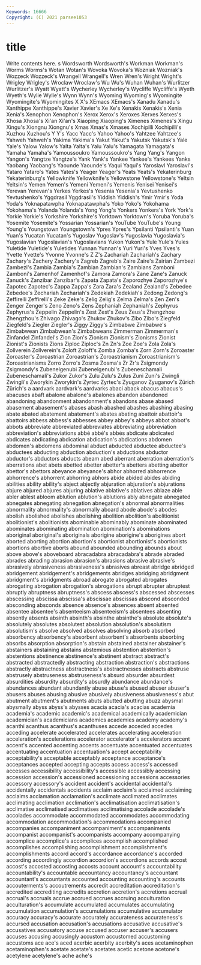 ```yaml
---
Keywords: 16666
Copyright: (C) 2021 parsee1053
---
```


# title

Write contents here.
s Wordsworth
Wordsworth's Workman Workman's Worms Worms's Wotan Wotan's Wovoka Wovoka's Wozniak
Wozniak's Wozzeck Wozzeck's Wrangell Wrangell's Wren Wren's Wright Wright's Wrigley
Wrigley's Wroclaw Wroclaw's Wu Wu's Wuhan Wuhan's Wurlitzer Wurlitzer's Wyatt
Wyatt's Wycherley Wycherley's Wycliffe Wycliffe's Wyeth Wyeth's Wylie Wylie's Wynn
Wynn's Wyoming Wyoming's Wyomingite Wyomingite's Wyomingites X X's XEmacs XEmacs's
Xanadu Xanadu's Xanthippe Xanthippe's Xavier Xavier's Xe Xe's Xenakis Xenakis's
Xenia Xenia's Xenophon Xenophon's Xerox Xerox's Xeroxes Xerxes Xerxes's Xhosa
Xhosa's Xi'an Xi'an's Xiaoping Xiaoping's Ximenes Ximenes's Xingu Xingu's Xiongnu
Xiongnu's Xmas Xmas's Xmases Xochipilli Xochipilli's Xuzhou Xuzhou's Y Y's
Yacc Yacc's Yahoo Yahoo's Yahtzee Yahtzee's Yahweh Yahweh's Yakima Yakima's
Yakut Yakut's Yakutsk Yakutsk's Yale Yale's Yalow Yalow's Yalta Yalta's
Yalu Yalu's Yamagata Yamagata's Yamaha Yamaha's Yamoussoukro Yamoussoukro's Yang Yang's
Yangon Yangon's Yangtze Yangtze's Yank Yank's Yankee Yankee's Yankees Yanks
Yaobang Yaobang's Yaounde Yaounde's Yaqui Yaqui's Yaroslavl Yaroslavl's Yataro Yataro's
Yates Yates's Yeager Yeager's Yeats Yeats's Yekaterinburg Yekaterinburg's Yellowknife Yellowknife's
Yellowstone Yellowstone's Yeltsin Yeltsin's Yemen Yemen's Yemeni Yemeni's Yemenis Yenisei
Yenisei's Yerevan Yerevan's Yerkes Yerkes's Yesenia Yesenia's Yevtushenko Yevtushenko's Yggdrasil
Yggdrasil's Yiddish Yiddish's Ymir Ymir's Yoda Yoda's Yoknapatawpha Yoknapatawpha's Yoko
Yoko's Yokohama Yokohama's Yolanda Yolanda's Yong Yong's Yonkers Yonkers's York
York's Yorkie Yorkie's Yorkshire Yorkshire's Yorktown Yorktown's Yoruba Yoruba's Yosemite
Yosemite's Yossarian Yossarian's YouTube YouTube's Young Young's Youngstown Youngstown's Ypres
Ypres's Ypsilanti Ypsilanti's Yuan Yuan's Yucatan Yucatan's Yugoslav Yugoslav's Yugoslavia
Yugoslavia's Yugoslavian Yugoslavian's Yugoslavians Yukon Yukon's Yule Yule's Yules Yuletide
Yuletide's Yuletides Yunnan Yunnan's Yuri Yuri's Yves Yves's Yvette Yvette's
Yvonne Yvonne's Z Z's Zachariah Zachariah's Zachary Zachary's Zachery Zachery's
Zagreb Zagreb's Zaire Zaire's Zairian Zambezi Zambezi's Zambia Zambia's Zambian
Zambian's Zambians Zamboni Zamboni's Zamenhof Zamenhof's Zamora Zamora's Zane Zane's
Zanuck Zanuck's Zanzibar Zanzibar's Zapata Zapata's Zaporozhye Zaporozhye's Zapotec Zapotec's
Zappa Zappa's Zara Zara's Zealand Zealand's Zebedee Zebedee's Zechariah Zechariah's
Zedekiah Zedekiah's Zedong Zedong's Zeffirelli Zeffirelli's Zeke Zeke's Zelig Zelig's
Zelma Zelma's Zen Zen's Zenger Zenger's Zeno Zeno's Zens Zephaniah
Zephaniah's Zephyrus Zephyrus's Zeppelin Zeppelin's Zest Zest's Zeus Zeus's Zhengzhou
Zhengzhou's Zhivago Zhivago's Zhukov Zhukov's Zibo Zibo's Ziegfeld Ziegfeld's Ziegler
Ziegler's Ziggy Ziggy's Zimbabwe Zimbabwe's Zimbabwean Zimbabwean's Zimbabweans Zimmerman Zimmerman's
Zinfandel Zinfandel's Zion Zion's Zionism Zionism's Zionisms Zionist Zionist's Zionists
Zions Ziploc Ziploc's Zn Zn's Zoe Zoe's Zola Zola's Zollverein
Zollverein's Zoloft Zoloft's Zomba Zomba's Zorn Zorn's Zoroaster Zoroaster's Zoroastrian
Zoroastrian's Zoroastrianism Zoroastrianism's Zoroastrianisms Zorro Zorro's Zosma Zosma's Zr Zr's
Zsigmondy Zsigmondy's Zubenelgenubi Zubenelgenubi's Zubeneschamali Zubeneschamali's Zukor Zukor's Zulu Zulu's
Zulus Zuni Zuni's Zwingli Zwingli's Zworykin Zworykin's Zyrtec Zyrtec's Zyuganov
Zyuganov's Zürich Zürich's a aardvark aardvark's aardvarks abaci aback abacus
abacus's abacuses abaft abalone abalone's abalones abandon abandoned abandoning abandonment
abandonment's abandons abase abased abasement abasement's abases abash abashed abashes
abashing abasing abate abated abatement abatement's abates abating abattoir abattoir's
abattoirs abbess abbess's abbesses abbey abbey's abbeys abbot abbot's abbots
abbreviate abbreviated abbreviates abbreviating abbreviation abbreviation's abbreviations abbé abbé's abbés
abdicate abdicated abdicates abdicating abdication abdication's abdications abdomen abdomen's abdomens
abdominal abduct abducted abductee abductee's abductees abducting abduction abduction's abductions
abductor abductor's abductors abducts abeam abed aberrant aberration aberration's aberrations
abet abets abetted abetter abetter's abetters abetting abettor abettor's abettors
abeyance abeyance's abhor abhorred abhorrence abhorrence's abhorrent abhorring abhors abide
abided abides abiding abilities ability ability's abject abjectly abjuration abjuration's
abjurations abjure abjured abjures abjuring ablative ablative's ablatives ablaze able
abler ablest abloom ablution ablution's ablutions ably abnegate abnegated abnegates
abnegating abnegation abnegation's abnormal abnormalities abnormality abnormality's abnormally aboard abode
abode's abodes abolish abolished abolishes abolishing abolition abolition's abolitionist abolitionist's
abolitionists abominable abominably abominate abominated abominates abominating abomination abomination's abominations
aboriginal aboriginal's aboriginals aborigine aborigine's aborigines abort aborted aborting abortion
abortion's abortionist abortionist's abortionists abortions abortive aborts abound abounded abounding
abounds about above above's aboveboard abracadabra abracadabra's abrade abraded abrades
abrading abrasion abrasion's abrasions abrasive abrasive's abrasively abrasiveness abrasiveness's abrasives
abreast abridge abridged abridgement abridgement's abridgements abridges abridging abridgment abridgment's
abridgments abroad abrogate abrogated abrogates abrogating abrogation abrogation's abrogations abrupt
abrupter abruptest abruptly abruptness abruptness's abscess abscess's abscessed abscesses abscessing
abscissa abscissa's abscissae abscissas abscond absconded absconding absconds absence absence's
absences absent absented absentee absentee's absenteeism absenteeism's absentees absenting absently
absents absinth absinth's absinthe absinthe's absolute absolute's absolutely absolutes absolutest
absolution absolution's absolutism absolutism's absolve absolved absolves absolving absorb absorbed
absorbency absorbency's absorbent absorbent's absorbents absorbing absorbs absorption absorption's abstain
abstained abstainer abstainer's abstainers abstaining abstains abstemious abstention abstention's abstentions
abstinence abstinence's abstinent abstract abstract's abstracted abstractedly abstracting abstraction abstraction's
abstractions abstractly abstractness abstractness's abstractnesses abstracts abstruse abstrusely abstruseness abstruseness's
absurd absurder absurdest absurdities absurdity absurdity's absurdly abundance abundance's abundances
abundant abundantly abuse abuse's abused abuser abuser's abusers abuses abusing
abusive abusively abusiveness abusiveness's abut abutment abutment's abutments abuts abutted
abutting abuzz abysmal abysmally abyss abyss's abysses acacia acacia's acacias
academia academia's academic academic's academical academically academician academician's academicians academics
academies academy academy's acanthi acanthus acanthus's acanthuses accede acceded accedes
acceding accelerate accelerated accelerates accelerating acceleration acceleration's accelerations accelerator accelerator's
accelerators accent accent's accented accenting accents accentuate accentuated accentuates accentuating
accentuation accentuation's accept acceptability acceptability's acceptable acceptably acceptance acceptance's acceptances
accepted accepting accepts access access's accessed accesses accessibility accessibility's accessible
accessibly accessing accession accession's accessioned accessioning accessions accessories accessory accessory's
accident accident's accidental accidental's accidentally accidentals accidents acclaim acclaim's acclaimed
acclaiming acclaims acclamation acclamation's acclimate acclimated acclimates acclimating acclimation acclimation's
acclimatisation acclimatisation's acclimatise acclimatised acclimatises acclimatising accolade accolade's accolades accommodate
accommodated accommodates accommodating accommodation accommodation's accommodations accompanied accompanies accompaniment accompaniment's
accompaniments accompanist accompanist's accompanists accompany accompanying accomplice accomplice's accomplices accomplish
accomplished accomplishes accomplishing accomplishment accomplishment's accomplishments accord accord's accordance accordance's
accorded according accordingly accordion accordion's accordions accords accost accost's accosted
accosting accosts account account's accountability accountability's accountable accountancy accountancy's accountant
accountant's accountants accounted accounting accounting's accounts accouterments's accoutrements accredit accreditation
accreditation's accredited accrediting accredits accretion accretion's accretions accrual accrual's accruals
accrue accrued accrues accruing acculturation acculturation's accumulate accumulated accumulates accumulating
accumulation accumulation's accumulations accumulative accumulator accuracy accuracy's accurate accurately accurateness
accurateness's accursed accusation accusation's accusations accusative accusative's accusatives accusatory accuse
accused accuser accuser's accusers accuses accusing accusingly accustom accustomed accustoming
accustoms ace ace's aced acerbic acerbity acerbity's aces acetaminophen acetaminophen's
acetate acetate's acetates acetic acetone acetone's acetylene acetylene's ache ache's
